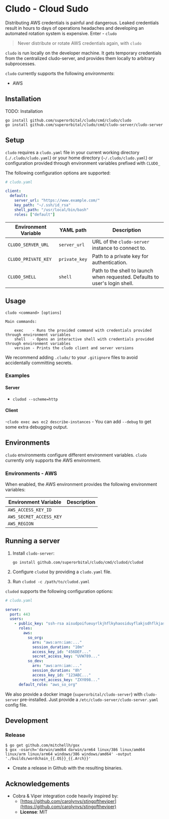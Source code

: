 # Cludo - Cloud Sudo

Distributing AWS credentials is painful and dangerous.  Leaked credentials result in hours to days of operations headaches and developing an automated rotation system is expensive. Enter - `cludo`

> Never distribute or rotate AWS credentials again, with `cludo`

`cludo` is run locally on the developer machine.  It gets temporary credentials from the centralized cludo-server, and provides them locally to arbitrary subprocesses.

`cludo` currently supports the following _environments_:

- AWS

## Installation

TODO: Installation

```shell
go install github.com/superorbital/cludo/cmd/cludo/cludo
go install github.com/superorbital/cludo/cmd/cludo-server/cludo-server
```

## Setup

`cludo` requires a `cludo.yaml` file in your current working directory (`./.cludo/cludo.yaml`) or your home directory (`~/.cludo/cludo.yaml`) or configuration provided through environment variables prefixed with `CLUDO_`

The following configuration options are supported:

```yaml
# cludo.yaml

client:
  default:
    server_url: "https://www.example.com/"
    key_path: "~/.ssh/id_rsa"
    shell_path: "/usr/local/bin/bash"
    roles: ["default"]
```

Environment Variable | YAML path | Description
-------------------- | --------- | -----------
`CLUDO_SERVER_URL` | `server_url` | URL of the `cludo-server` instance to connect to.
`CLUDO_PRIVATE_KEY` | `private_key` | Path to a private key for authentication.
`CLUDO_SHELL` | `shell` | Path to the shell to launch when requested. Defaults to user's login shell.

## Usage

```shell
cludo <command> [options]

Main commands:

    exec    - Runs the provided command with credentials provided through environment variables
    shell   - Opens an interactive shell with credentials provided through environment variables
    version - Prints the cludo client and server versions
```

We recommend adding `.cludo/` to your `.gitignore` files to avoid accidentally committing secrets.

### Examples


#### Server

- `cludod --scheme=http`

#### Client

  -`cludo exec aws ec2 describe-instances`
    - You can add `--debug` to get some extra debugging output.

## Environments

`cludo` environments configure different environment variables. `cludo` currently only supports the AWS environment.

### Environments - AWS

When enabled, the AWS environment provides the following environment variables:

Environment Variable | Description
-------------------- | -----------
`AWS_ACCESS_KEY_ID` |
`AWS_SECRET_ACCESS_KEY` |
`AWS_REGION` |

## Running a server

1. Install `cludo-server`:

   ```shell
   go install github.com/superorbital/cludo/cmd/cludod/cludod
   ```

2. Configure `cludod` by providing a `cludo.yaml` file.
3. Run `cludod -c /path/to/cludod.yaml`

`cludod` supports the following configuration options:

```yaml
# cludo.yaml

server:
  port: 443
  users:
    - public_key: "ssh-rsa aisudpoifueuyrlkjhflkyhaosiduyflakjsdhflkjashdf7898798765489..."
      roles:
        aws:
          so_org:
            arn: "aws:arn:iam:..."
            session_duration: "10m"
            access_key_id: "456DEF..."
            secret_access_key: "UVW789..."
          so_dev:
            arn: "aws:arn:iam:..."
            session_duration: "8h"
            access_key_id: "123ABC..."
            secret_access_key: "ZXY098..."
      default_role: "aws_so_org"
```

We also provide a docker image (`superorbital/cludo-server`) with `cludo-server` pre-installed. Just provide a `/etc/cludo-server/cludo-server.yaml` config file.

## Development

### Release

```shell
$ go get github.com/mitchellh/gox
$ gox -osarch='darwin/amd64 darwin/arm64 linux/386 linux/amd64 linux/arm linux/arm64 windows/386 windows/amd64' -output './builds/wordchain_{{.OS}}_{{.Arch}}'
```

- Create a release in Github with the resulting binaries.

## Acknowledgements

- Cobra & Viper integration code heavily inspired by:
  - [https://github.com/carolynvs/stingoftheviper](https://github.com/carolynvs/stingoftheviper)
  - **License**: MIT

